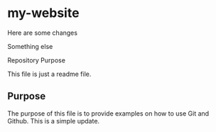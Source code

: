 # my-website

Here are some changes

Something else

Repository Purpose

This file is just a readme file.


## Purpose

The purpose of this file is to provide examples on how to use Git and Github. This is a simple update.